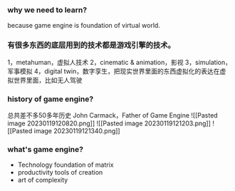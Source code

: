 ### why we need to learn?
because game engine is foundation of virtual world.

### 有很多东西的底层用到的技术都是游戏引擎的技术。
1，metahuman，虚拟人技术
2，cinematic & animation，影视
3，simulation，军事模拟
4，digital twin，数字孪生，把现实世界里面的东西虚拟化的表达在虚拟世界里面，比如无人驾驶

### history of game engine?
总共差不多50多年历史
John Carmack，Father of Game Engine
![[Pasted image 20230119120820.png]]
![[Pasted image 20230119121203.png]]
![[Pasted image 20230119121340.png]]


### what's game engine?
- Technology foundation of matrix
- productivity tools of creation
- art of complexity
